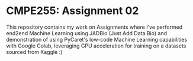 # CMPE255: Assignment 02

This repository contains my work on Assignments where I've performed end2end Machine Learning using JADBio (Just Add Data Bio) and demonstration of using PyCaret's low-code Machine Learning capabilities with Google Colab, leveraging GPU acceleration for training on a datasets sourced from Kaggle :)



